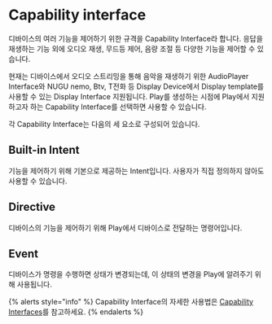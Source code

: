 # Capability interface

디바이스의 여러 기능을 제어하기 위한 규격을 Capability Interface라 합니다. 응답을 재생하는 기능 외에 오디오 재생, 무드등 제어, 음량 조절 등 다양한 기능을 제어할 수 있습니다.

현재는 디바이스에서 오디오 스트리밍을 통해 음악을 재생하기 위한 AudioPlayer Interface와  NUGU nemo, Btv, T전화 등 Display Device에서 Display template를 사용할 수 있는 Display Interface 지원됩니다. Play를 생성하는 시점에 Play에서 지원하고자 하는 Capability Interface를 선택하면 사용할 수 있습니다.

각 Capability Interface는 다음의 세 요소로 구성되어 있습니다.

## Built-in Intent

기능을 제어하기 위해 기본으로 제공하는 Intent입니다. 사용자가 직접 정의하지 않아도 사용할 수 있습니다.

## Directive

디바이스의 기능을 제어하기 위해 Play에서 디바이스로 전달하는 명령어입니다.

## Event

디바이스가 명령을 수행하면 상태가 변경되는데, 이 상태의 변경을 Play에 알려주기 위해 사용됩니다.

{% alerts style="info" %}
Capability Interface의 자세한 사용법은 [Capability Interfaces](../use-backend-proxy/capability-interfaces/)를 참고하세요.
{% endalerts %}
